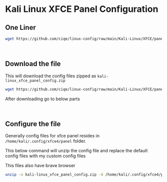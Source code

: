 # Kali Linux XFCE Panel Configuration

## One Liner
```bash
wget https://github.com/ciqe/linux-config/raw/main/Kali-Linux/XFCE/panel/kali-linux_xfce_panel_config.zip && unzip -o kali-linux_xfce_panel_config.zip -d /home/kali/.config/xfce4/panel
```
<br/>

## Download the file
This will download the config files zipped as `kali-linux_xfce_panel_config.zip`

```bash
wget https://github.com/ciqe/linux-config/raw/main/Kali-Linux/XFCE/panel/kali-linux_xfce_panel_config.zip
```

After downloading go to below parts

<br/>

## Configure the file
Generally config files for xfce panel resides in `/home/kali/.config/xfce4/panel` folder.

This below command will unzip the config file and replace the default config files with my custom config files

This files also have brave browser

```bash
unzip -o kali-linux_xfce_panel_config.zip -d /home/kali/.config/xfce4/panel
```
